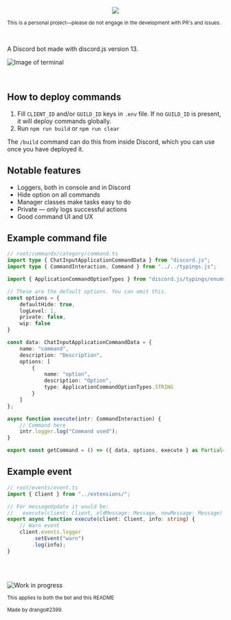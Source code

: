 <p align="center">
    <a href="https://en.wikipedia.org/wiki/Maser">
        <img src="https://i.imgur.com/p0GGPVZ.png" />
    </a>
</p>

<sub>This is a personal project—please do not engage in the development with PR's and issues.</sub>

<br />

A Discord bot made with discord.js version 13.

![Image of terminal](https://i.imgur.com/6e9wm50.png)

<br />

## How to deploy commands
1. Fill `CLIENT_ID` and/or `GUILD_ID` keys in `.env` file.
	If no `GUILD_ID` is present, it will deploy commands globally.
2. Run `npm run build` or `npm run clear`

The `/build` command can do this from inside Discord, which you can use once you have deployed it.

## Notable features
* Loggers, both in console and in Discord
* Hide option on all commands
* Manager classes make tasks easy to do
* Private — only logs successful actions
* Good command UI and UX

## Example command file
```ts
// root/commands/category/command.ts
import type { ChatInputApplicationCommandData } from "discord.js";
import type { CommandInteraction, Command } from "../../typings.js";

import { ApplicationCommandOptionTypes } from "discord.js/typings/enums";

// These are the default options. You can omit this.
const options = {
	defaultHide: true,
	logLevel: 1,
	private: false,
	wip: false
}

const data: ChatInputApplicationCommandData = {
	name: "command",
	description: "Description",
	options: [
		{
			name: "option",
			description: "Option",
			type: ApplicationCommandOptionTypes.STRING
		}
	]
};

async function execute(intr: CommandInteraction) {
	// Command here
	intr.logger.log("Command used");
}

export const getCommand = () => ({ data, options, execute } as Partial<Command>);
```

## Example event
```ts
// root/events/event.ts
import { Client } from "../extensions/";

// For messageUpdate it would be:
//   execute(client: Client, oldMessage: Message, newMessage: Message)
export async function execute(client: Client, info: string) {
	// Warn event
	client.events.logger
		.setEvent("warn")
		.log(info);
}
```


<br /> <br />


![Work in progress](https://i.imgur.com/eS4Md4Q.png)

<sub>This applies to both the bot and this README</sub>

<sub>Made by drango#2399.</sub>
